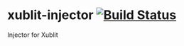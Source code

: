 # xublit-injector [![Build Status](https://travis-ci.org/xublit/xublit-injector.svg?branch=master)](https://travis-ci.org/xublit/xublit-injector)
Injector for Xublit
